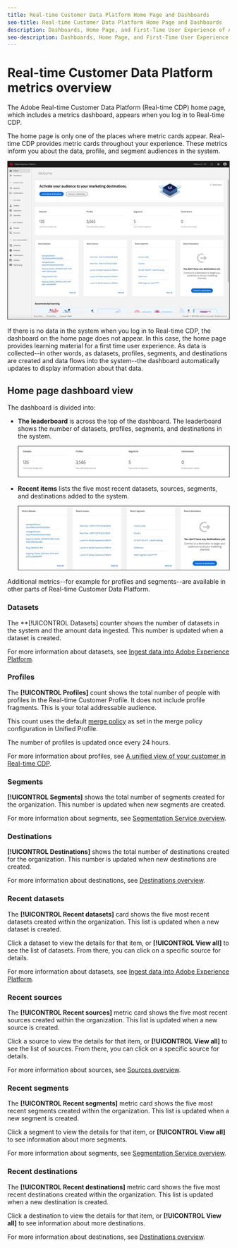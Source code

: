 ```yaml
---
title: Real-time Customer Data Platform Home Page and Dashboards
seo-title: Real-time Customer Data Platform Home Page and Dashboards
description: Dashboards, Home Page, and First-Time User Experience of Adobe Experience Platform
seo-description: Dashboards, Home Page, and First-Time User Experience of Adobe Experience Platform
---
```


# Real-time Customer Data Platform metrics overview

The Adobe Real-time Customer Data Platform (Real-time CDP) home page, which includes a metrics dashboard, appears when you log in to Real-time CDP.

The home page is only one of the places where metric cards appear. Real-time CDP provides metric cards throughout your experience. These metrics inform you about the data, profile, and segment audiences in the system. 

![image](assets/home2.jpg)

If there is no data in the system when you log in to Real-time CDP, the dashboard on the home page does not appear. In this case, the home page provides learning material for a first time user experience. As data is collected--in other words, as <!--sources-->datasets, profiles, segments, and destinations are created and data flows into the system--the dashboard automatically updates to display information about that data<!-- in metric cards-->. 

## Home page dashboard view

<!--The dashboard shows information in several areas. Each category of information displays for the time range shown beneath the data.-->

The dashboard is divided into<!-- two areas.-->:

* **The leaderboard** is across the top of the dashboard. The leaderboard shows the number of datasets, profiles, segments, and destinations in the system. 

    ![image](assets/home-leaderboard2.jpg)

<!-- * **Metric cards** display beneath the leaderboard. Metric cards show additional information, such as percentages or trends. Metric cards appear as data is collected.
    ![image](assets/home-metrics.jpg)
Some information is shown in different ways on both the leaderboard and metric cards. -->
* **Recent items** lists the five most recent datasets, sources, segments, and destinations added to the system.

    ![image](assets/home-recent.jpg)

Additional metrics--for example for profiles and segments--are available in other parts of Real-time Customer Data Platform. 

### Datasets

The **[!UICONTROL Datasets] counter shows the number of datasets in the system and the amount data ingested. This number is updated when a dataset is created.

For more information about datasets, see [Ingest data into Adobe Experience Platform](https://www.adobe.io/apis/experienceplatform/home/tutorials/alltutorials.html#!api-specification/markdown/narrative/tutorials/data_ingestion_tutorial/data_ingestion_tutorial.md).

### Profiles

The **[!UICONTROL Profiles]** count shows the total number of people with profiles in the Real-time Customer Profile. It does not include profile fragments. This is your total addressable audience.

This count uses the default [merge policy](profile/merge-policies.md) as set in the merge policy configuration in Unified Profile. 

The number of profiles is updated once every 24 hours.  

For more information about profiles, see [A unified view of your customer in Real-time CDP](profile/profile-overview.md).

### Segments

**[!UICONTROL Segments]** shows the total number of segments created for the organization. This number is updated when new segments are created.

For more information about segments, see [Segmentation Service overview](https://www.adobe.io/apis/experienceplatform/home/profile-identity-segmentation/profile-identity-segmentation-services.html#!end-user/markdown/segmentation_overview/segmentation.md).

### Destinations

**[!UICONTROL Destinations]** shows the total number of destinations created for the organization. This number is updated when new destinations are created.

For more information about destinations, see [Destinations overview](destinations/destinations-overview.md).

<!-- ### Successful profile records

In the leaderboard **[!UICONTROL Successful profile records]** shows the total number of records that have been successfully processed into the profile.

There is also a metric card that shows the percentage of successful records. Click **[!UICONTROL View datasets]** to see more details about the profile records. Hover over the colored area of the graph to see additional details:

![image](assets/home-profilerecords-details.PNG)

The number of successful profile records is updated hourly. 

For more information about profiles, see [A unified view of your customer in Real-time CDP](profile/profile-overview.md).

### Total profile records

The **[!UICONTROL Total profile records]** metric card shows the total number of data records enabled to feed into the profiles, and the percentage that are successful, updated once per day. This does not include all data in the data lake, because some data might not be enabled to feed into the profiles.

 Hover over the colored area of the graph to see additional details about the successful profiles:

![image](assets/home-profile-details.PNG)

Click **[!UICONTROL View profiles]** to see more details about the profile records.

For more information about profiles, see [A unified view of your customer in Real-time CDP](profile/profile-overview.md).

For more information about viewing a specific profile, see [Profile viewer](profile/profile-viewer.md).

### Failed profile records

In the leaderboard, **[!UICONTROL Failed profile records]** counts the number of records that failed to process into the profile.

The **[!UICONTROL Failed profile records]** metric card shows this count, and includes a graphical representation that helps you see how failures have trended during the time shown below the graphic. This chart is updated hourly. Click **[!UICONTROL View datasets]** to see more details about the profile records.

The number of failed profile records is updated hourly. -->

### Recent datasets

The **[!UICONTROL Recent datasets]** card shows the five most recent datasets created within the organization. This list is updated when a new dataset is created.

Click a dataset to view the details for that item, or **[!UICONTROL View all]** to see the list of datasets. From there, you can click on a specific source for details.

For more information about datasets, see [Ingest data into Adobe Experience Platform](https://www.adobe.io/apis/experienceplatform/home/tutorials/alltutorials.html#!api-specification/markdown/narrative/tutorials/data_ingestion_tutorial/data_ingestion_tutorial.md).

### Recent sources

The **[!UICONTROL Recent sources]** metric card shows the five most recent sources created within the organization. This list is updated when a new source is created.

Click a source to view the details for that item, or **[!UICONTROL View all]** to see the list of sources. From there, you can click on a specific source for details.

For more information about sources, see [Sources overview](sources/sources-overview.md).

### Recent segments

The **[!UICONTROL Recent segments]** metric card shows the five most recent segments created within the organization. This list is updated when a new segment is created.

Click a segment to view the details for that item, or **[!UICONTROL View all]** to see information about more segments.

For more information about segments, see [Segmentation Service overview](https://www.adobe.io/apis/experienceplatform/home/profile-identity-segmentation/profile-identity-segmentation-services.html#!end-user/markdown/segmentation_overview/segmentation.md).

### Recent destinations

The **[!UICONTROL Recent destinations]** metric card shows the five most recent destinations created within the organization. This list is updated when a new destination is created.

Click a destination to view the details for that item, or **[!UICONTROL View all]** to see information about more destinations.

For more information about destinations, see [Destinations overview](destinations/destinations-overview.md).
